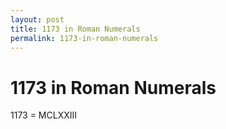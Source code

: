 ```yaml
---
layout: post
title: 1173 in Roman Numerals
permalink: 1173-in-roman-numerals
---
```


# 1173 in Roman Numerals

1173 = MCLXXIII
